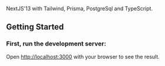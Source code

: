 NextJS'13 with Tailwind, Prisma, PostgreSql and TypeScript.

## Getting Started

### First, run the development server:
Open [http://localhost:3000](http://localhost:3000) with your browser to see the result.



